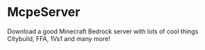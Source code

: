 # McpeServer
Download a good Minecraft Bedrock server with lots of cool things Citybuild, FFA, 1Vs1 and many more!
